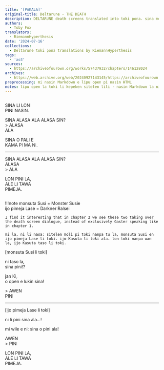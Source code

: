 ```yaml
---
title: '[PAKALA]'
original-title: Deltarune - THE DEATH
description: DELTARUNE death screens translated into toki pona. sina moli la, sina ken lukin e toki ni.
authors:
  - Toby Fox
translators:
  - RiemannHyperthesis
date: '2024-07-16'
collections:
  - Deltarune toki pona translations by RiemannHyperthesis
tags:
  - 'ao3'
sources:
  - https://archiveofourown.org/works/57437932/chapters/146128024
archives:
  - https://web.archive.org/web/20240927143145/https://archiveofourown.org/works/57437932/chapters/146128024
preprocessing: mi nasin Markdown e lipu open pi nasin HTML
notes: lipu open la toki li kepeken sitelen lili · nasin Markdown la ni li ken ala
---
```


##

SINA LI LON  
PINI NASIN.

SINA ALASA ALA ALASA SIN?  
\> ALASA  
ALA

SINA O PALI E  
KAMA PI MA NI.

***

SINA ALASA ALA ALASA SIN?  
ALASA  
\> ALA

LON PINI LA,  
ALE LI TAWA  
PIMEJA.

##

!!!note
    monsuta Susi = Monster Susie  
    ijo pimeja Lase = Darkner Ralsei

    I find it interesting that in chapter 2 we see these two taking over the death screen dialogue, instead of exclusively Gaster speaking like in chapter 1.

    mi la, ni li nasa: sitelen moli pi toki nanpa tu la, monsuta Susi en ijo pimeja Lase li toki. ijo Kasuta li toki ala. lon toki nanpa wan la, ijo Kasuta taso li toki.

[monsuta Susi li toki]

ni taso la,  
sina pini!?

jan Ki,  
o open e lukin sina!

\> AWEN  
PINI

***

[ijo pimeja Lase li toki]

ni li pini sina ala...!

mi wile e ni: sina o pini ala!

AWEN  
\> PINI

LON PINI LA,  
ALE LI TAWA  
PIMEJA.